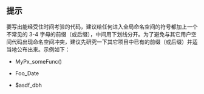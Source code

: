 提示
----

要写出能经受住时间考验的代码，建议给任何进入全局命名空间的符号都加上一个不常见的
3-4
字母的前缀（或后缀），中间用下划线分开。为了避免与其它用户空间代码出现命名空间冲突，建议先研究一下其它项目中已有的前缀（或后缀）并适当地公布出来。示例如下：

-   MyPx\_someFunc()

-   Foo\_Date

-   $asdf\_dbh
